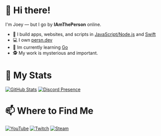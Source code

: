 # 👋 Hi there!

I'm Joey — but I go by **IAmThePerson** online.

- 📜 I build apps, websites, and scripts in [JavaScript/Node.js](https://nodejs.org/en) and [Swift](https://www.swift.org)
- 💻 I own [persn.dev](https://persn.dev)
- 🌱 Im currently learning [Go](https://go.dev)
- 🕵️ My work is mysterious and important.

# 🚀 My Stats
[![GitHub Stats](https://github-readme-stats-sathonay.vercel.app/api?username=spjoes&line_height=27&count_private=true&hide_border=true&show_icons=true&bg_color=1A1C1F&text_color=FFFFFF&title_color=9680E7&icon_color=9680E7)](https://github.com/spjoes)
[![Discord Presence](https://lanyard.cnrad.dev/api/202109343678726144)](https://discord.com/users/202109343678726144)

# 📫 Where to Find Me
[![YouTube](https://img.shields.io/badge/IAmThePerson-%23FF0000.svg?style=for-the-badge&logo=YouTube&logoColor=white)](https://www.youtube.com/channel/UC4fk7I5-MPWBIiFsDSe_VZg)
[![Twitch](https://img.shields.io/badge/IAmTh3Person-%239146FF.svg?style=for-the-badge&logo=Twitch&logoColor=white)](https://twitch.tv/iamth3person)
[![Steam](https://img.shields.io/badge/mr_spjoes-%23000000.svg?style=for-the-badge&logo=steam&logoColor=white)](https://steamcommunity.com/id/spjoes)
